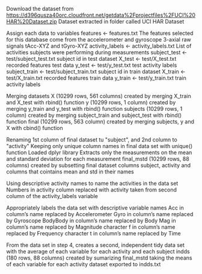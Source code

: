 Download the dataset from https://d396qusza40orc.cloudfront.net/getdata%2Fprojectfiles%2FUCI%20HAR%20Dataset.zip
Dataset extracted in folder called UCI HAR Dataset

Assign each data to variables
features <- features.txt
The features selected for this database come from the accelerometer and gyroscope 3-axial raw signals tAcc-XYZ and tGyro-XYZ
activity_labels <- activity_labels.txt 
List of activities subjects were performing during measurements
subject_test <- test/subject_test.txt
subject id in test dataset
X_test <- test/X_test.txt
recorded features test data
y_test <- test/y_test.txt
test activity labels
subject_train <- test/subject_train.txt 
subject id in train dataset
X_train <- test/X_train.txt
recorded features train data
y_train <- test/y_train.txt 
train activity labels

Merging  datasets
X (10299 rows, 561 columns) created by merging X_train and X_test with rbind() function
y (10299 rows, 1 column) created by merging y_train and y_test with rbind() function
subjects (10299 rows, 1 column) created by merging subject_train and subject_test with rbind() function
final (10299 rows, 563 column) created by merging subjects, y and X with cbind() function

Renaming 1st column of final dataset tu "subject", and 2nd column to "activity"
Keeping only unique column names in final data set with unique() function
Loaded dplyr library
Extracts only the measurements on the mean and standard deviation for each measurement
final_mstd (10299 rows, 88 columns) created by subsetting final dataset columns subject, activity and columns that cointains mean and std in their names

Using descriptive activity names to name the activities in the data set
Numbers in activity column replaced with activity taken from second column of the activity_labels variable

Appropriately labels the data set with descriptive variable names
Acc in column’s name replaced by Accelerometer
Gyro in column’s name replaced by Gyroscope
BodyBody in column’s name replaced by Body
Mag in column’s name replaced by Magnitude
character f in column’s name replaced by Frequency
character t in column’s name replaced by Time

From the data set in step 4, creates a second, independent tidy data set with the average of each variable for each activity and each subject
indds (180 rows, 88 columns) created by sumarizing final_mstd taking the means of each variable for each activity
dataset exported to indds.txt